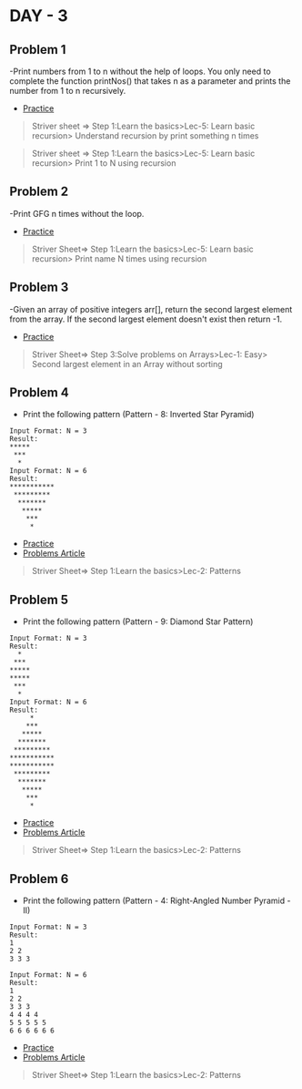 # DAY - 3

## Problem 1
-Print numbers from 1 to n without the help of loops. You only need to complete the function printNos() that takes n as a parameter and prints the number from 1 to n recursively.

- [Practice](https://www.geeksforgeeks.org/problems/print-1-to-n-without-using-loops-1587115620/1?utm_source=youtube&utm_medium=collab_striver_ytdescription&utm_campaign=print-1-to-n-without-using-loops)

> Striver sheet => Step 1:Learn the basics>Lec-5: Learn basic recursion> Understand recursion by print something n times

> Striver sheet => Step 1:Learn the basics>Lec-5: Learn basic recursion> Print 1 to N using recursion

## Problem 2
-Print GFG n times without the loop.

- [Practice](https://www.geeksforgeeks.org/problems/print-gfg-n-times/1?utm_source=youtube&utm_medium=collab_striver_ytdescription&utm_campaign=print-gfg-n-times)

> Striver Sheet=> Step 1:Learn the basics>Lec-5: Learn basic recursion> Print name N times using recursion

## Problem 3
-Given an array of positive integers arr[], return the second largest element from the array. If the second largest element doesn't exist then return -1.

- [Practice](https://www.geeksforgeeks.org/problems/second-largest3735/1?utm_source=youtube&utm_medium=collab_striver_ytdescription&utm_campaign=second-largest)

> Striver Sheet=> Step 3:Solve problems on Arrays>Lec-1: Easy> Second largest element in an Array without sorting

## Problem 4
- Print the following pattern (Pattern - 8: Inverted Star Pyramid)
```
Input Format: N = 3
Result: 
*****  
 ***
  *   
Input Format: N = 6
Result:     
***********
 *********
  *******
   ***** 
    ***    
     *

```
- [Practice](https://www.naukri.com/code360/problems/reverse-star-triangle_6573685?utm_source=youtube&utm_medium=affiliate&utm_campaign=striver_patternproblems)
- [Problems Article](https://takeuforward.org/strivers-a2z-dsa-course/must-do-pattern-problems-before-starting-dsa/)

> Striver Sheet=> Step 1:Learn the basics>Lec-2: Patterns

## Problem 5
- Print the following pattern (Pattern - 9: Diamond Star Pattern)
```
Input Format: N = 3
Result: 
  *  
 ***
***** 
*****  
 ***
  *   
Input Format: N = 6
Result:   
     *
    ***
   ***** 
  *******
 *********
***********  
***********
 *********
  *******
   ***** 
    ***    
     *
```
- [Practice](https://www.naukri.com/code360/problems/star-diamond_6573686?utm_source=youtube&utm_medium=affiliate&utm_campaign=striver_patternproblems)
- [Problems Article](https://takeuforward.org/strivers-a2z-dsa-course/must-do-pattern-problems-before-starting-dsa/)

> Striver Sheet=> Step 1:Learn the basics>Lec-2: Patterns

## Problem 6
- Print the following pattern (Pattern - 4: Right-Angled Number Pyramid - II)

```
Input Format: N = 3
Result: 
1
2 2 
3 3 3

Input Format: N = 6
Result:
1
2 2
3 3 3
4 4 4 4
5 5 5 5 5
6 6 6 6 6 6
```
- [Practice](https://www.naukri.com/code360/problems/triangle_6573690?utm_source=youtube&utm_medium=affiliate&utm_campaign=striver_patternproblems)
- [Problems Article](https://takeuforward.org/strivers-a2z-dsa-course/must-do-pattern-problems-before-starting-dsa/)

> Striver Sheet=> Step 1:Learn the basics>Lec-2: Patterns
